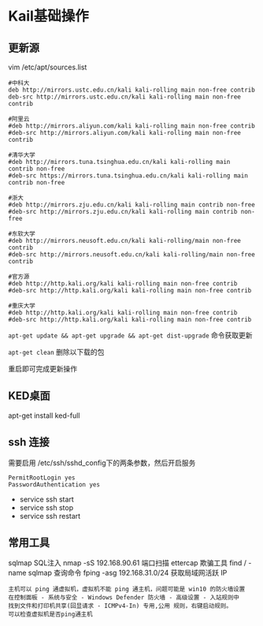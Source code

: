 # Kail基础操作

## 更新源
vim /etc/apt/sources.list
```
#中科大
deb http://mirrors.ustc.edu.cn/kali kali-rolling main non-free contrib
deb-src http://mirrors.ustc.edu.cn/kali kali-rolling main non-free contrib

#阿里云
#deb http://mirrors.aliyun.com/kali kali-rolling main non-free contrib
#deb-src http://mirrors.aliyun.com/kali kali-rolling main non-free contrib

#清华大学
#deb http://mirrors.tuna.tsinghua.edu.cn/kali kali-rolling main contrib non-free
#deb-src https://mirrors.tuna.tsinghua.edu.cn/kali kali-rolling main contrib non-free

#浙大
#deb http://mirrors.zju.edu.cn/kali kali-rolling main contrib non-free
#deb-src http://mirrors.zju.edu.cn/kali kali-rolling main contrib non-free

#东软大学
#deb http://mirrors.neusoft.edu.cn/kali kali-rolling/main non-free contrib
#deb-src http://mirrors.neusoft.edu.cn/kali kali-rolling/main non-free contrib

#官方源
#deb http://http.kali.org/kali kali-rolling main non-free contrib
#deb-src http://http.kali.org/kali kali-rolling main non-free contrib

#重庆大学
#deb http://http.kali.org/kali kali-rolling main non-free contrib
#deb-src http://http.kali.org/kali kali-rolling main non-free contrib
```

`apt-get update && apt-get upgrade && apt-get dist-upgrade` 命令获取更新

`apt-get clean` 删除以下载的包

重启即可完成更新操作

## KED桌面
apt-get install ked-full

## ssh 连接

需要启用 /etc/ssh/sshd_config下的两条参数，然后开启服务
```
PermitRootLogin yes
PasswordAuthentication yes
```
- service ssh start
- service ssh stop
- service ssh restart


## 常用工具
sqlmap SQL注入
nmap -sS 192.168.90.61 端口扫描
ettercap 欺骗工具
find / -name sqlmap 查询命令
fping -asg 192.168.31.0/24 获取局域网活跃 IP
```
主机可以 ping 通虚拟机，虚拟机不能 ping 通主机，问题可能是 win10 的防火墙设置
在控制面板 - 系统与安全 - Windows Defender 防火墙 - 高级设置 - 入站规则中
找到文件和打印机共享(回显请求 - ICMPv4-In) 专用,公用 规则，右键启动规则。
可以检查虚拟机是否ping通主机
```
